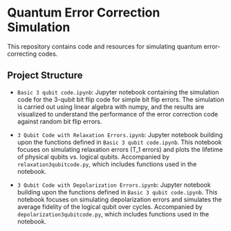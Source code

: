 # Quantum Error Correction Simulation

This repository contains code and resources for simulating quantum error-correcting codes.

## Project Structure

- `Basic 3 qubit code.ipynb`: Jupyter notebook containing the simulation code for the 3-qubit bit flip code for simple bit flip errors. The simulation is carried out using linear algebra with numpy, and the results are visualized to understand the performance of the error correction code against random bit flip errors.

- `3 Qubit Code with Relaxation Errors.ipynb`: Jupyter notebook building upon the functions defined in `Basic 3 qubit code.ipynb`. This notebook focuses on simulating relaxation errors (T_1 errors) and plots the lifetime of physical qubits vs. logical qubits. Accompanied by `relaxation3qubitcode.py`, which includes functions used in the notebook.

- `3 Qubit Code with Depolarization Errors.ipynb`: Jupyter notebook building upon the functions defined in `Basic 3 qubit code.ipynb`. This notebook focuses on simulating depolarization errors and simulates the average fidelity of the logical qubit over cycles. Accompanied by `depolarization3qubitcode.py`, which includes functions used in the notebook.

